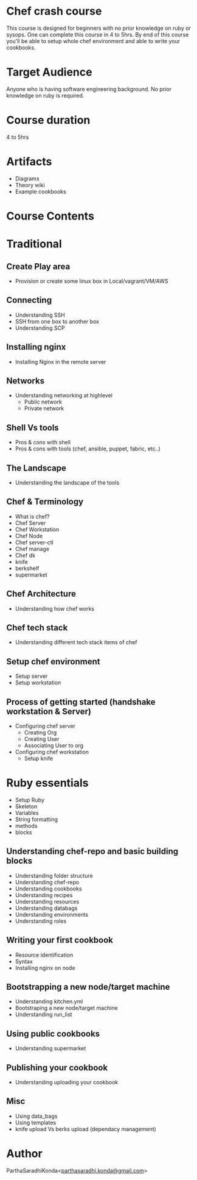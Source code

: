 # Chef crash course
This course is designed for beginners with no prior knowledge on ruby or sysops. One can complete this course in 4 to 5hrs. By end of this course you'll be able to setup whole chef environment and able to write your cookbooks.

# Target Audience
Anyone who is having software engineering background. No prior knowledge on ruby is required.

# Course duration
4 to 5hrs

# Artifacts
- Diagrams
- Theory wiki
- Example cookbooks

# Course Contents

# Traditional
## Create Play area
- Provision or create some linux box in Local/vagrant/VM/AWS

## Connecting
- Understanding SSH
- SSH from one box to another box
- Understanding SCP

## Installing nginx
- Installing Nginx in the remote server

## Networks
- Understanding networking at highlevel
    - Public network
    - Private network

## Shell Vs tools
- Pros & cons with shell
- Pros & cons with tools (chef, ansible, puppet, fabric, etc..)

## The Landscape
- Understanding the landscape of the tools

## Chef & Terminology
- What is chef?
- Chef Server
- Chef Workstation
- Chef Node
- Chef server-ctl
- Chef manage
- Chef dk
- knife
- berkshelf
- supermarket

## Chef Architecture
- Understanding how chef works

## Chef tech stack
- Understanding different tech stack items of chef

## Setup chef environment
- Setup server
- Setup workstation

## Process of getting started (handshake workstation & Server)
- Configuring chef server
    - Creating Org
    - Creating User
    - Associating User to org
- Configuring chef workstation
    - Setup knife

# Ruby essentials
- Setup Ruby
- Skeleton
- Variables
- String formatting
- methods
- blocks

## Understanding chef-repo and basic building blocks
- Understanding folder structure
- Understanding chef-repo
- Understanding cookbooks
- Understanding recipes
- Understanding resources
- Understanding databags
- Understanding environments
- Understanding roles

## Writing your first cookbook
- Resource identification
- Syntax
- Installing nginx on node

## Bootstrapping a new node/target machine
- Understanding kitchen.yml
- Bootstraping a new node/target machine
- Understanding run_list

## Using public cookbooks
- Understanding supermarket

## Publishing your cookbook
- Understanding uploading your cookbook

## Misc
- Using data_bags
- Using templates
- knife upload Vs berks upload (dependacy management)

# Author
ParthaSaradhiKonda<<parthasaradhi.konda@gmail.com>>